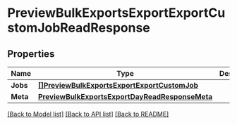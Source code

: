 # PreviewBulkExportsExportExportCustomJobReadResponse

## Properties

Name | Type | Description | Notes
------------ | ------------- | ------------- | -------------
**Jobs** | [**[]PreviewBulkExportsExportExportCustomJob**](preview.bulk_exports.export.export_custom_job.md) |  | [optional] 
**Meta** | [**PreviewBulkExportsExportDayReadResponseMeta**](preview_bulk_exports_export_dayReadResponse_meta.md) |  | [optional] 

[[Back to Model list]](../README.md#documentation-for-models) [[Back to API list]](../README.md#documentation-for-api-endpoints) [[Back to README]](../README.md)


